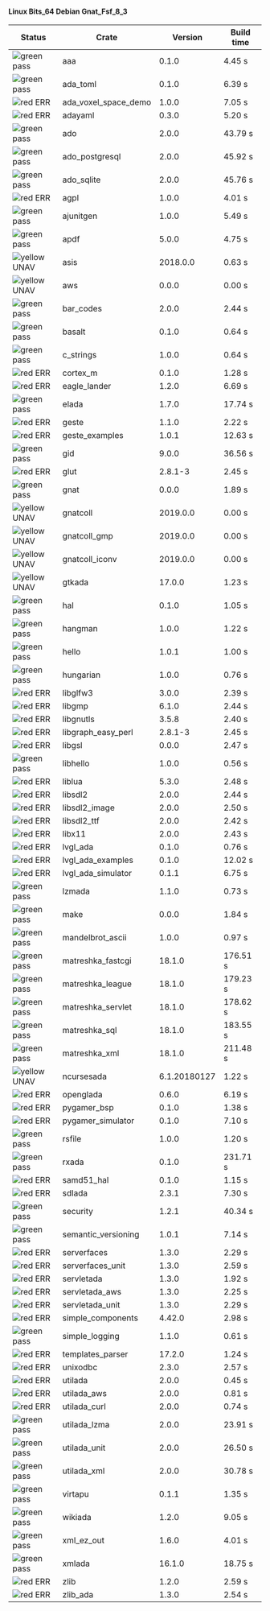 #### Linux Bits_64 Debian Gnat_Fsf_8_3

| Status | Crate | Version | Build time |
| --- | --- | --- | --- |
|![green](https://placehold.it/8/00aa00/000000?text=+) pass | aaa | 0.1.0 |  4.45 s |
|![green](https://placehold.it/8/00aa00/000000?text=+) pass | ada_toml | 0.1.0 |  6.39 s |
|![red](https://placehold.it/8/ff0000/000000?text=+) ERR  | ada_voxel_space_demo | 1.0.0 |  7.05 s |
|![red](https://placehold.it/8/ff0000/000000?text=+) ERR  | adayaml | 0.3.0 |  5.20 s |
|![green](https://placehold.it/8/00aa00/000000?text=+) pass | ado | 2.0.0 |  43.79 s |
|![green](https://placehold.it/8/00aa00/000000?text=+) pass | ado_postgresql | 2.0.0 |  45.92 s |
|![green](https://placehold.it/8/00aa00/000000?text=+) pass | ado_sqlite | 2.0.0 |  45.76 s |
|![red](https://placehold.it/8/ff0000/000000?text=+) ERR  | agpl | 1.0.0 |  4.01 s |
|![green](https://placehold.it/8/00aa00/000000?text=+) pass | ajunitgen | 1.0.0 |  5.49 s |
|![green](https://placehold.it/8/00aa00/000000?text=+) pass | apdf | 5.0.0 |  4.75 s |
|![yellow](https://placehold.it/8/ffbb00/000000?text=+) UNAV | asis | 2018.0.0 |  0.63 s |
|![yellow](https://placehold.it/8/ffbb00/000000?text=+) UNAV | aws | 0.0.0 |  0.00 s |
|![green](https://placehold.it/8/00aa00/000000?text=+) pass | bar_codes | 2.0.0 |  2.44 s |
|![green](https://placehold.it/8/00aa00/000000?text=+) pass | basalt | 0.1.0 |  0.64 s |
|![green](https://placehold.it/8/00aa00/000000?text=+) pass | c_strings | 1.0.0 |  0.64 s |
|![red](https://placehold.it/8/ff0000/000000?text=+) ERR  | cortex_m | 0.1.0 |  1.28 s |
|![red](https://placehold.it/8/ff0000/000000?text=+) ERR  | eagle_lander | 1.2.0 |  6.69 s |
|![green](https://placehold.it/8/00aa00/000000?text=+) pass | elada | 1.7.0 |  17.74 s |
|![red](https://placehold.it/8/ff0000/000000?text=+) ERR  | geste | 1.1.0 |  2.22 s |
|![red](https://placehold.it/8/ff0000/000000?text=+) ERR  | geste_examples | 1.0.1 |  12.63 s |
|![green](https://placehold.it/8/00aa00/000000?text=+) pass | gid | 9.0.0 |  36.56 s |
|![red](https://placehold.it/8/ff0000/000000?text=+) ERR  | glut | 2.8.1-3 |  2.45 s |
|![green](https://placehold.it/8/00aa00/000000?text=+) pass | gnat | 0.0.0 |  1.89 s |
|![yellow](https://placehold.it/8/ffbb00/000000?text=+) UNAV | gnatcoll | 2019.0.0 |  0.00 s |
|![yellow](https://placehold.it/8/ffbb00/000000?text=+) UNAV | gnatcoll_gmp | 2019.0.0 |  0.00 s |
|![yellow](https://placehold.it/8/ffbb00/000000?text=+) UNAV | gnatcoll_iconv | 2019.0.0 |  0.00 s |
|![yellow](https://placehold.it/8/ffbb00/000000?text=+) UNAV | gtkada | 17.0.0 |  1.23 s |
|![green](https://placehold.it/8/00aa00/000000?text=+) pass | hal | 0.1.0 |  1.05 s |
|![green](https://placehold.it/8/00aa00/000000?text=+) pass | hangman | 1.0.0 |  1.22 s |
|![green](https://placehold.it/8/00aa00/000000?text=+) pass | hello | 1.0.1 |  1.00 s |
|![green](https://placehold.it/8/00aa00/000000?text=+) pass | hungarian | 1.0.0 |  0.76 s |
|![red](https://placehold.it/8/ff0000/000000?text=+) ERR  | libglfw3 | 3.0.0 |  2.39 s |
|![red](https://placehold.it/8/ff0000/000000?text=+) ERR  | libgmp | 6.1.0 |  2.44 s |
|![red](https://placehold.it/8/ff0000/000000?text=+) ERR  | libgnutls | 3.5.8 |  2.40 s |
|![red](https://placehold.it/8/ff0000/000000?text=+) ERR  | libgraph_easy_perl | 2.8.1-3 |  2.45 s |
|![red](https://placehold.it/8/ff0000/000000?text=+) ERR  | libgsl | 0.0.0 |  2.47 s |
|![green](https://placehold.it/8/00aa00/000000?text=+) pass | libhello | 1.0.0 |  0.56 s |
|![red](https://placehold.it/8/ff0000/000000?text=+) ERR  | liblua | 5.3.0 |  2.48 s |
|![red](https://placehold.it/8/ff0000/000000?text=+) ERR  | libsdl2 | 2.0.0 |  2.44 s |
|![red](https://placehold.it/8/ff0000/000000?text=+) ERR  | libsdl2_image | 2.0.0 |  2.50 s |
|![red](https://placehold.it/8/ff0000/000000?text=+) ERR  | libsdl2_ttf | 2.0.0 |  2.42 s |
|![red](https://placehold.it/8/ff0000/000000?text=+) ERR  | libx11 | 2.0.0 |  2.43 s |
|![red](https://placehold.it/8/ff0000/000000?text=+) ERR  | lvgl_ada | 0.1.0 |  0.76 s |
|![red](https://placehold.it/8/ff0000/000000?text=+) ERR  | lvgl_ada_examples | 0.1.0 |  12.02 s |
|![red](https://placehold.it/8/ff0000/000000?text=+) ERR  | lvgl_ada_simulator | 0.1.1 |  6.75 s |
|![green](https://placehold.it/8/00aa00/000000?text=+) pass | lzmada | 1.1.0 |  0.73 s |
|![green](https://placehold.it/8/00aa00/000000?text=+) pass | make | 0.0.0 |  1.84 s |
|![green](https://placehold.it/8/00aa00/000000?text=+) pass | mandelbrot_ascii | 1.0.0 |  0.97 s |
|![green](https://placehold.it/8/00aa00/000000?text=+) pass | matreshka_fastcgi | 18.1.0 |  176.51 s |
|![green](https://placehold.it/8/00aa00/000000?text=+) pass | matreshka_league | 18.1.0 |  179.23 s |
|![green](https://placehold.it/8/00aa00/000000?text=+) pass | matreshka_servlet | 18.1.0 |  178.62 s |
|![green](https://placehold.it/8/00aa00/000000?text=+) pass | matreshka_sql | 18.1.0 |  183.55 s |
|![green](https://placehold.it/8/00aa00/000000?text=+) pass | matreshka_xml | 18.1.0 |  211.48 s |
|![yellow](https://placehold.it/8/ffbb00/000000?text=+) UNAV | ncursesada | 6.1.20180127 |  1.22 s |
|![red](https://placehold.it/8/ff0000/000000?text=+) ERR  | openglada | 0.6.0 |  6.19 s |
|![red](https://placehold.it/8/ff0000/000000?text=+) ERR  | pygamer_bsp | 0.1.0 |  1.38 s |
|![red](https://placehold.it/8/ff0000/000000?text=+) ERR  | pygamer_simulator | 0.1.0 |  7.10 s |
|![green](https://placehold.it/8/00aa00/000000?text=+) pass | rsfile | 1.0.0 |  1.20 s |
|![green](https://placehold.it/8/00aa00/000000?text=+) pass | rxada | 0.1.0 |  231.71 s |
|![red](https://placehold.it/8/ff0000/000000?text=+) ERR  | samd51_hal | 0.1.0 |  1.15 s |
|![red](https://placehold.it/8/ff0000/000000?text=+) ERR  | sdlada | 2.3.1 |  7.30 s |
|![green](https://placehold.it/8/00aa00/000000?text=+) pass | security | 1.2.1 |  40.34 s |
|![green](https://placehold.it/8/00aa00/000000?text=+) pass | semantic_versioning | 1.0.1 |  7.14 s |
|![red](https://placehold.it/8/ff0000/000000?text=+) ERR  | serverfaces | 1.3.0 |  2.29 s |
|![red](https://placehold.it/8/ff0000/000000?text=+) ERR  | serverfaces_unit | 1.3.0 |  2.59 s |
|![red](https://placehold.it/8/ff0000/000000?text=+) ERR  | servletada | 1.3.0 |  1.92 s |
|![red](https://placehold.it/8/ff0000/000000?text=+) ERR  | servletada_aws | 1.3.0 |  2.25 s |
|![red](https://placehold.it/8/ff0000/000000?text=+) ERR  | servletada_unit | 1.3.0 |  2.29 s |
|![red](https://placehold.it/8/ff0000/000000?text=+) ERR  | simple_components | 4.42.0 |  2.98 s |
|![green](https://placehold.it/8/00aa00/000000?text=+) pass | simple_logging | 1.1.0 |  0.61 s |
|![red](https://placehold.it/8/ff0000/000000?text=+) ERR  | templates_parser | 17.2.0 |  1.24 s |
|![red](https://placehold.it/8/ff0000/000000?text=+) ERR  | unixodbc | 2.3.0 |  2.57 s |
|![red](https://placehold.it/8/ff0000/000000?text=+) ERR  | utilada | 2.0.0 |  0.45 s |
|![red](https://placehold.it/8/ff0000/000000?text=+) ERR  | utilada_aws | 2.0.0 |  0.81 s |
|![red](https://placehold.it/8/ff0000/000000?text=+) ERR  | utilada_curl | 2.0.0 |  0.74 s |
|![green](https://placehold.it/8/00aa00/000000?text=+) pass | utilada_lzma | 2.0.0 |  23.91 s |
|![green](https://placehold.it/8/00aa00/000000?text=+) pass | utilada_unit | 2.0.0 |  26.50 s |
|![green](https://placehold.it/8/00aa00/000000?text=+) pass | utilada_xml | 2.0.0 |  30.78 s |
|![green](https://placehold.it/8/00aa00/000000?text=+) pass | virtapu | 0.1.1 |  1.35 s |
|![green](https://placehold.it/8/00aa00/000000?text=+) pass | wikiada | 1.2.0 |  9.05 s |
|![green](https://placehold.it/8/00aa00/000000?text=+) pass | xml_ez_out | 1.6.0 |  4.01 s |
|![green](https://placehold.it/8/00aa00/000000?text=+) pass | xmlada | 16.1.0 |  18.75 s |
|![red](https://placehold.it/8/ff0000/000000?text=+) ERR  | zlib | 1.2.0 |  2.59 s |
|![red](https://placehold.it/8/ff0000/000000?text=+) ERR  | zlib_ada | 1.3.0 |  2.54 s |
